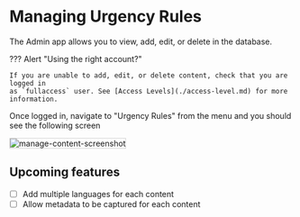 # Managing Urgency Rules

The Admin app allows you to view, add, edit, or delete  in the database.

??? Alert "Using the right account?"

    If you are unable to add, edit, or delete content, check that you are logged in
    as `fullaccess` user. See [Access Levels](./access-level.md) for more information.

Once logged in, navigate to "Urgency Rules" from the menu and you should see the
following screen

<img src="../manage-content-screenshot.png" alt="manage-content-screenshot" style="border: 1px solid  lightgray;">


## Upcoming features

- [ ] Add multiple languages for each content
- [ ] Allow metadata to be captured for each content
